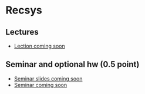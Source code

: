 # Recsys

## Lectures
* [Lection coming soon](https://www.google.ru/)

## Seminar and optional hw (0.5 point)
* [Seminar slides coming soon](https://www.google.ru/)
* [Seminar coming soon](https://www.google.ru/)


